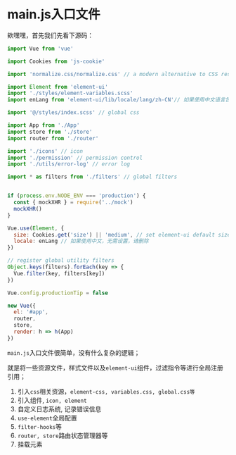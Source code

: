 # main.js入口文件



欸嘿嘿，首先我们先看下源码：

``` js
import Vue from 'vue'

import Cookies from 'js-cookie'

import 'normalize.css/normalize.css' // a modern alternative to CSS resets

import Element from 'element-ui'
import './styles/element-variables.scss'
import enLang from 'element-ui/lib/locale/lang/zh-CN'// 如果使用中文语言包请默认支持，无需额外引入，请删除该依赖

import '@/styles/index.scss' // global css

import App from './App'
import store from './store'
import router from './router'

import './icons' // icon
import './permission' // permission control
import './utils/error-log' // error log

import * as filters from './filters' // global filters


if (process.env.NODE_ENV === 'production') {
  const { mockXHR } = require('../mock')
  mockXHR()
}

Vue.use(Element, {
  size: Cookies.get('size') || 'medium', // set element-ui default size
  locale: enLang // 如果使用中文，无需设置，请删除
})

// register global utility filters
Object.keys(filters).forEach(key => {
  Vue.filter(key, filters[key])
})

Vue.config.productionTip = false

new Vue({
  el: '#app',
  router,
  store,
  render: h => h(App)
})

```



`main.js`入口文件很简单，没有什么复杂的逻辑；

就是将一些资源文件，样式文件以及`element-ui`组件，过滤指令等进行全局注册引用；

1. 引入`css`相关资源，`element-css, variables.css, global.css等`
2. 引入组件, `icon, element`
3. 自定义日志系统, 记录错误信息
4. `use-element`全局配置
5. `filter-hooks`等
6. `router, store`路由状态管理器等
7. 挂载元素

